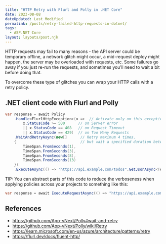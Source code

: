 ```yaml
---
title: "HTTP Retry with Flurl and Polly in .NET Core"
date: 2023-08-08
dateUpdated: Last Modified
permalink: /posts/retry-failed-http-requests-in-dotnet/
tags:
  - ASP.NET Core
layout: layouts/post.njk
---
```


HTTP requests may fail to many reasons - the API server could be temporary offline, a network glitch might occur, a mid-request deploy might happen, the server may be overloaded with requests, etc. 
Some failures go away if you just re-run the requests, and sometimes you'll need to wait a bit before doing that.

To overcome these type of glitches you can wrap your HTTP calls with a retry policy.

## .NET client code with Flurl and Polly

```cs
var response = await Policy
    .Handle<FlurlHttpException>(x =>  // Activate only on this exception, with filter:
        x.StatusCode >= 500      // on Server error
        || x.StatusCode == 408   // on Request Timeout
        || x.StatusCode == 429)  // on Too Many Requests
    .WaitAndRetryAsync(new[]      // Retry maximum 4 times, 
    {                             // but wait a specified duration between each retry.
        TimeSpan.FromSeconds(1),
        TimeSpan.FromSeconds(3),
        TimeSpan.FromSeconds(8),
        TimeSpan.FromSeconds(13)
    })
    .ExecuteAsync(() => "https://api.example.com/todos".GetJsonAsync<TodosResponse>());  // Execute the request.
```

TIP: You can abstract parts of this code to reduce the verboseness when applying policies across your projects to something like this:

```cs
var response = await ExecuteRequestAsync(() => "https://api.example.com/todos".GetJsonAsync<TodosResponse>());
```

## References
- https://github.com/App-vNext/Polly#wait-and-retry
- https://github.com/App-vNext/Polly/wiki/Retry
- https://learn.microsoft.com/en-us/azure/architecture/patterns/retry
- https://flurl.dev/docs/fluent-http/
